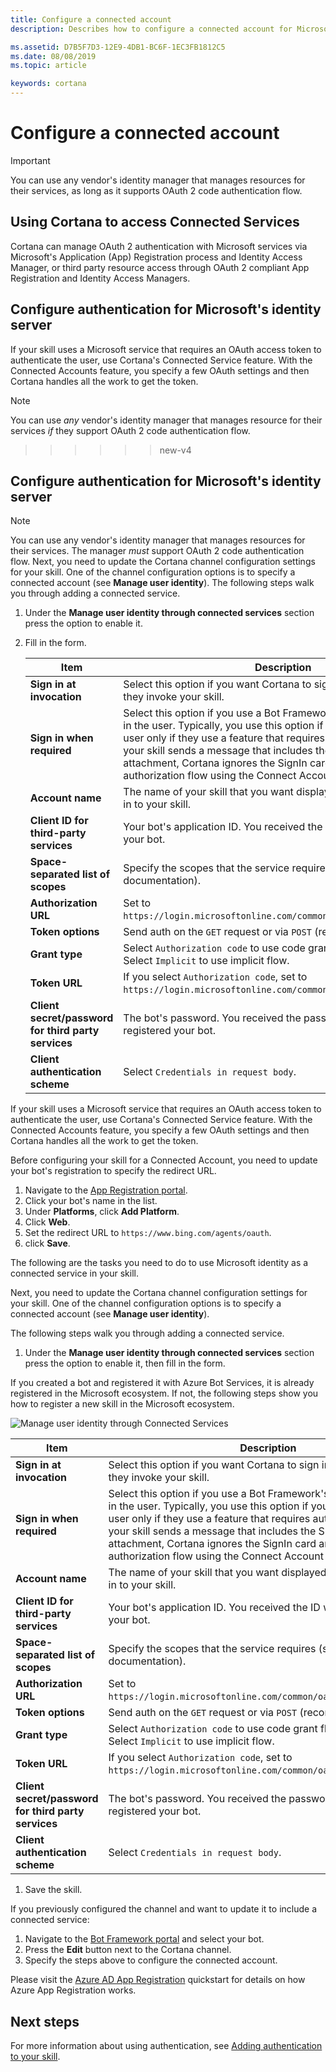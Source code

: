 ```yaml
---
title: Configure a connected account
description: Describes how to configure a connected account for Microsoft's identify service in Cortana's channel configuration settings.

ms.assetid: D7B5F7D3-12E9-4DB1-BC6F-1EC3FB1812C5
ms.date: 08/08/2019
ms.topic: article

keywords: cortana
---
```


# Configure a connected account

> [!IMPORTANT]
> You can use any vendor's identity manager that manages resources for their services, as long as it
> supports OAuth 2 code authentication flow.

## Using Cortana to access Connected Services
Cortana can manage OAuth 2 authentication with Microsoft services via Microsoft's Application (App) Registration process and Identity Access Manager, or third party resource access through OAuth 2 compliant App Registration and Identity Access Managers.

## Configure authentication for Microsoft's identity server

If your skill uses a Microsoft service that requires an OAuth access token to authenticate the user, use Cortana's Connected Service feature. With the Connected Accounts feature, you specify a few OAuth settings and then Cortana handles all the work to get the token.

> [!NOTE]
> You can use _any_ vendor's identity manager that manages resource for their services _if_ they
> support OAuth 2 code authentication flow.
>>>>>>> new-v4

## Configure authentication for Microsoft's identity server

> [!NOTE]
> You can use any vendor's identity manager that manages resources for their services. The manager *must*
> support OAuth 2 code authentication flow.
Next, you need to update the Cortana channel configuration settings for your skill. One of the channel configuration options is to specify a connected account (see **Manage user identity**). The following steps walk you through adding a connected service.

1. Under the **Manage user identity through connected services** section press the option to enable it.
1. Fill in the form.
  
    | Item | Description  |
     |------|--------------|
    | **Sign in at invocation** | Select this option if you want Cortana to sign in the user at the time they invoke your skill.
    | **Sign in when required** | Select this option if you use a Bot Framework's SignIn card to sign in the user. Typically, you use this option if you want to sign in the user only if they use a feature that requires authentication. When your skill sends a message that includes the SignIn card as an attachment, Cortana ignores the SignIn card and performs the authorization flow using the Connect Account settings. |
    | **Account name** | The name of your skill that you want displayed when the user signs in to your skill. |
    | **Client ID for third-party services** | Your bot's application ID. You received the ID when you registered your bot. |
    | **Space-separated list of scopes** | Specify the scopes that the service requires (see the service's documentation). |
    | **Authorization URL** | Set to `https://login.microsoftonline.com/common/oauth2/v2.0/authorize`. |
    | **Token options** | Send auth on the `GET` request or via `POST` (recommended). |
    | **Grant type** | Select `Authorization code` to use code grant flow (recommended). Select `Implicit` to use implicit flow. |
    | **Token URL** | If you select `Authorization code`, set to `https://login.microsoftonline.com/common/oauth2/v2.0/token`. |
    | **Client secret/password for third party services** | The bot's password. You received the password when you registered your bot. |
    | **Client authentication scheme** | Select `Credentials in request body`. |

If your skill uses a Microsoft service that requires an OAuth access token to authenticate the user, use Cortana's Connected Service feature. With the Connected Accounts feature, you specify a few OAuth settings and then Cortana handles all the work to get the token.


Before configuring your skill for a Connected Account, you need to update your bot's registration to specify the redirect URL.

1. Navigate to  the [App Registration portal](https://ms.portal.azure.com/#blade/Microsoft_AAD_RegisteredApps/ApplicationsListBlade).
1. Click your bot's name in the list.
1. Under **Platforms**, click **Add Platform**.
1. Click **Web**.
1. Set the redirect URL to `https://www.bing.com/agents/oauth`.
1. click **Save**.

The following are the tasks you need to do to use Microsoft identity as a connected service in your skill. 

Next, you need to update the Cortana channel configuration settings for your skill. One of the channel configuration options is to specify a connected account (see **Manage user identity**).

The following steps walk you through adding a connected service.

1. Under the **Manage user identity through connected services** section press the option to enable it, then fill in the form.

If you created a bot and registered it with Azure Bot Services, it is already registered in the Microsoft ecosystem. If not, the following steps show you how to register a new skill in the Microsoft ecosystem.

   <!-- This graphic is also included in pub-default-settings.md  Make sure to update text there if you change it! -->

   ![Manage user identity through Connected Services](../media/images/default_settings-manage_user_identity_connected_services-on.png)

   | Item | Description  |
   |---|---|
   | **Sign in at invocation** | Select this option if you want Cortana to sign in the user at the time they invoke your skill. |
   | **Sign in when required** | Select this option if you use a Bot Framework's SignIn card to sign in the user. Typically, you use this option if you want to sign in the user only if they use a feature that requires authentication. When your skill sends a message that includes the SignIn card as an attachment, Cortana ignores the SignIn card and performs the authorization flow using the Connect Account settings. |
   | **Account name** | The name of your skill that you want displayed when the user signs in to your skill. |
   | **Client ID for third-party services** | Your bot's application ID. You received the ID when you registered your bot. |
   | **Space-separated list of scopes** | Specify the scopes that the service requires (see the service's documentation). |
   | **Authorization URL** | Set to `https://login.microsoftonline.com/common/oauth2/v2.0/authorize`. |
   | **Token options** | Send auth on the `GET` request or via `POST` (recommended). |
   | **Grant type** | Select `Authorization code` to use code grant flow (recommended). Select `Implicit` to use implicit flow. |
   | **Token URL** | If you select `Authorization code`, set to `https://login.microsoftonline.com/common/oauth2/v2.0/token`. |
   | **Client secret/password for third party services** | The bot's password. You received the password when you registered your bot. |
   | **Client authentication scheme** | Select `Credentials in request body`. |

1. Save the skill.

If you previously configured the channel and want to update it to include a connected service:

1. Navigate to the [Bot Framework portal](https://dev.botframework.com/bots) and select your bot.
1. Press the **Edit** button next to the Cortana channel.
1. Specify the steps above to configure the connected account.

Please visit the [Azure AD App Registration](/azure/active-directory/develop/quickstart-register-app)
quickstart for details on how Azure App Registration works.

## Next steps

For more information about using authentication, see [Adding authentication to your skill](./authentication.md).